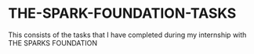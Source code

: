 # THE-SPARK-FOUNDATION-TASKS
This consists of the tasks that I have completed during my internship with THE SPARKS FOUNDATION
